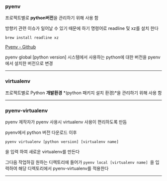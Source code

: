 ### pyenv
프로젝트별로 **python버전**을 관리하기 위해 사용 함 


방향키 관련 이슈가 일어날 수 있기 때문에 하기 명령어로 readline 및 xz를 설치 한다
```
brew install readline xz
```

[Pyenv - Github](https://github.com/pyenv/pyenv/wiki/Common-build-problems)

pyenv global [python version]
시스템에서 사용하는 python에 대한 버전을 pyenv에서 설치한 버전으로 변경

---

### virtualenv 
프로젝트별로 Python **개발환경** *(python 패키지 설치 환경)*을 관리하기 위해 사용 함


---


### pyenv-virtualenv
pyenv 제작자가 pyenv 사용시 virtualenv 사용이 편리하도록 만듬

pyenv에서 python 버전 다운로드 이후 
```
pyenv virtualenv [python version] [virtualenv name]
```
을 입력 하여 새로운 virtualenv를 만든다

그다음 작업하길 원하는 디렉토리에 들어가 ```pyenv local [virtualenv name] ```을 입력하여 해당 디렉토리에서 pyenv-virtualenv를 적용한다 


---


